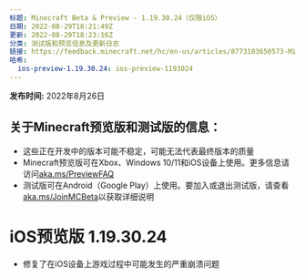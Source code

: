 ```yaml
---
标题: Minecraft Beta & Preview - 1.19.30.24（仅限iOS）
日期: 2022-08-29T18:21:49Z
更新: 2022-08-29T18:23:16Z
分类: 测试版和预览信息及更新日志
链接: https://feedback.minecraft.net/hc/en-us/articles/8773103650573-Minecraft-Beta-Preview-1-19-30-24-iOS-Only
哈希:
  ios-preview-1.19.30.24: ios-preview-1193024
---
```


**发布时间:** 2022年8月26日

## **关于Minecraft预览版和测试版的信息：**

- 这些正在开发中的版本可能不稳定，可能无法代表最终版本的质量
- Minecraft预览版可在Xbox、Windows 10/11和iOS设备上使用。更多信息请访问[aka.ms/PreviewFAQ](http://aka.ms/PreviewFAQ)
- 测试版可在Android（Google Play）上使用。要加入或退出测试版，请查看[aka.ms/JoinMCBeta](https://aka.ms/JoinMCBeta)以获取详细说明

# **iOS预览版 1.19.30.24**

- 修复了在iOS设备上游戏过程中可能发生的严重崩溃问题